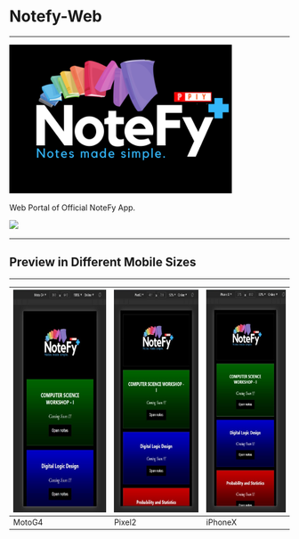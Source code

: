 # Notefy-Web
----
<img src="imgs/logo_notefy.png" width="400">

Web Portal of Official NoteFy App.

<img src="https://img.shields.io/badge/Check-Deployment-brightgreen?link=https://piysocial-india.github.io/Notefy-Web/&link=https://piysocial-india.github.io/Notefy-Web/">

<hr>

## Preview in Different Mobile Sizes
----
<img src="imgs/preview1.jpg" height="400"> | <img src="imgs/preview2.jpg" height="400"> | <img src="imgs/preview3.jpg" height="400">
------------ | ------------- | -------------
MotoG4  | Pixel2 | iPhoneX
